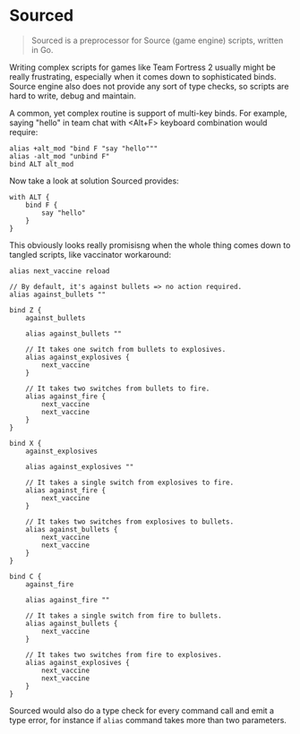 # Sourced
>Sourced is a preprocessor for Source (game engine) scripts, written in Go.

Writing complex scripts for games like Team Fortress 2 usually might be really frustrating, especially when it comes down to sophisticated binds. Source engine also does not provide any sort of type checks, so scripts are hard to write, debug and maintain.

A common, yet complex routine is support of multi-key binds. For example, saying "hello" in team chat with <Alt+F> keyboard combination would require:
```
alias +alt_mod "bind F "say "hello"""
alias -alt_mod "unbind F"
bind ALT alt_mod
```

Now take a look at solution Sourced provides:
```
with ALT {
    bind F {
        say "hello"
    }
}
```

This obviously looks really promisisng when the whole thing comes down to tangled scripts, like vaccinator workaround:
```
alias next_vaccine reload

// By default, it's against bullets => no action required.
alias against_bullets ""

bind Z {
    against_bullets

    alias against_bullets ""

    // It takes one switch from bullets to explosives.
    alias against_explosives {
        next_vaccine
    }

    // It takes two switches from bullets to fire.
    alias against_fire {
        next_vaccine
        next_vaccine
    }
}

bind X {
    against_explosives

    alias against_explosives ""

    // It takes a single switch from explosives to fire.
    alias against_fire {
        next_vaccine
    }

    // It takes two switches from explosives to bullets.
    alias against_bullets {
        next_vaccine
        next_vaccine
    }
}

bind C {
    against_fire

    alias against_fire ""

    // It takes a single switch from fire to bullets.
    alias against_bullets {
        next_vaccine
    }

    // It takes two switches from fire to explosives.
    alias against_explosives {
        next_vaccine
        next_vaccine
    }
}
```

Sourced would also do a type check for every command call and emit a type error, for instance if `alias` command takes more than two parameters.
